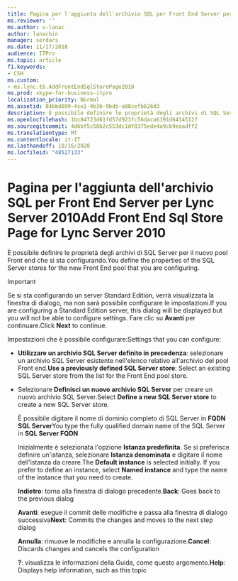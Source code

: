 ```yaml
---
title: Pagina per l'aggiunta dell'archivio SQL per Front End Server per Lync Server 2010
ms.reviewer: ''
ms.author: v-lanac
author: lanachin
manager: serdars
ms.date: 11/17/2018
audience: ITPro
ms.topic: article
f1.keywords:
- CSH
ms.custom:
- ms.lync.tb.AddFrontEndSqlStorePage2010
ms.prod: skype-for-business-itpro
localization_priority: Normal
ms.assetid: 84bbd899-4ce1-4b3b-9bdb-a08cefb626d3
description: È possibile definire le proprietà degli archivi di SQL Server per il nuovo pool Front end che si sta configurando.
ms.openlocfilehash: 1bc84723d61fd57d923fc56daca6191d6414512f
ms.sourcegitcommit: 4d6bf5c58b2c553dc1df8375ede4a9cb9eaadff2
ms.translationtype: MT
ms.contentlocale: it-IT
ms.lasthandoff: 10/16/2020
ms.locfileid: "48527133"
---
```

# <a name="add-front-end-sql-store-page-for-lync-server-2010"></a><span data-ttu-id="fa03a-103">Pagina per l'aggiunta dell'archivio SQL per Front End Server per Lync Server 2010</span><span class="sxs-lookup"><span data-stu-id="fa03a-103">Add Front End Sql Store Page for Lync Server 2010</span></span>
 
<span data-ttu-id="fa03a-104">È possibile definire le proprietà degli archivi di SQL Server per il nuovo pool Front end che si sta configurando.</span><span class="sxs-lookup"><span data-stu-id="fa03a-104">You define the properties of the SQL Server stores for the new Front End pool that you are configuring.</span></span>
  
> [!IMPORTANT]
> <span data-ttu-id="fa03a-105">Se si sta configurando un server Standard Edition, verrà visualizzata la finestra di dialogo, ma non sarà possibile configurare le impostazioni.</span><span class="sxs-lookup"><span data-stu-id="fa03a-105">If you are configuring a Standard Edition server, this dialog will be displayed but you will not be able to configure settings.</span></span> <span data-ttu-id="fa03a-106">Fare clic su **Avanti** per continuare.</span><span class="sxs-lookup"><span data-stu-id="fa03a-106">Click **Next** to continue.</span></span>
  
<span data-ttu-id="fa03a-107">Impostazioni che è possibile configurare:</span><span class="sxs-lookup"><span data-stu-id="fa03a-107">Settings that you can configure:</span></span>
  
- <span data-ttu-id="fa03a-108">**Utilizzare un archivio SQL Server definito in precedenza**: selezionare un archivio SQL Server esistente nell'elenco relativo all'archivio del pool Front end.</span><span class="sxs-lookup"><span data-stu-id="fa03a-108">**Use a previously defined SQL Server store**: Select an existing SQL Server store from the list for the Front End pool store.</span></span>
    
- <span data-ttu-id="fa03a-109">Selezionare **Definisci un nuovo archivio SQL Server** per creare un nuovo archivio SQL Server.</span><span class="sxs-lookup"><span data-stu-id="fa03a-109">Select **Define a new SQL Server store** to create a new SQL Server store.</span></span>
    
    <span data-ttu-id="fa03a-110">È possibile digitare il nome di dominio completo di SQL Server in **FQDN SQL Server**</span><span class="sxs-lookup"><span data-stu-id="fa03a-110">You type the fully qualified domain name of the SQL Server in **SQL Server FQDN**</span></span>
    
    <span data-ttu-id="fa03a-p102">Inizialmente è selezionata l'opzione **Istanza predefinita**. Se si preferisce definire un'istanza, selezionare **Istanza denominata** e digitare il nome dell'istanza da creare.</span><span class="sxs-lookup"><span data-stu-id="fa03a-p102">The **Default instance** is selected initially. If you prefer to define an instance, select **Named instance** and type the name of the instance that you need to create.</span></span>
    
  <span data-ttu-id="fa03a-113">**Indietro**: torna alla finestra di dialogo precedente.</span><span class="sxs-lookup"><span data-stu-id="fa03a-113">**Back**: Goes back to the previous dialog</span></span>
  
  <span data-ttu-id="fa03a-114">**Avanti**: esegue il commit delle modifiche e passa alla finestra di dialogo successiva</span><span class="sxs-lookup"><span data-stu-id="fa03a-114">**Next**: Commits the changes and moves to the next step dialog</span></span>
  
  <span data-ttu-id="fa03a-115">**Annulla**: rimuove le modifiche e annulla la configurazione.</span><span class="sxs-lookup"><span data-stu-id="fa03a-115">**Cancel**: Discards changes and cancels the configuration</span></span>
  
  <span data-ttu-id="fa03a-116">**?**: visualizza le informazioni della Guida, come questo argomento.</span><span class="sxs-lookup"><span data-stu-id="fa03a-116">**Help**: Displays help information, such as this topic</span></span>
  

